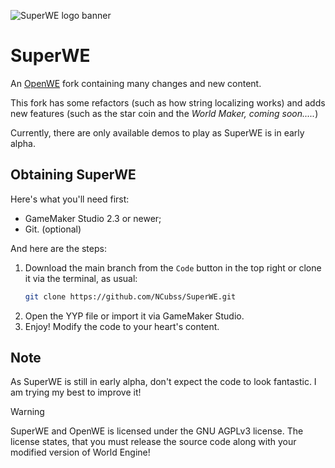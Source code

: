 ![SuperWE logo banner](https://github.com/user-attachments/assets/64479c69-faa3-4633-8fc8-3d851d00e8bc)

SuperWE
================================================================
An [OpenWE](https://github.com/Sicraftails/SMM-WE-OpenWE) fork
containing many changes and new content.

This fork has some refactors (such as how string localizing works)
and adds new features (such as the star coin and the _World Maker,
coming soon....._)

Currently, there are only available demos to play as SuperWE is in
early alpha.

Obtaining SuperWE
----------------------------------------------------------------
Here's what you'll need first:

-  GameMaker Studio 2.3 or newer;
-  Git. (optional)

And here are the steps:

1. Download the main branch from the `Code` button in the top right
   or clone it via the terminal, as usual:
   ```bash
   git clone https://github.com/NCubss/SuperWE.git
   ```
2. Open the YYP file or import it via GameMaker Studio.
3. Enjoy! Modify the code to your heart's content.

Note
----------------------------------------------------------------
As SuperWE is still in early alpha, don't expect the code to look
fantastic. I am trying my best to improve it!

> [!WARNING]
> SuperWE and OpenWE is licensed under the GNU AGPLv3 license. The
> license states, that you must release the source code along with
> your modified version of World Engine!
